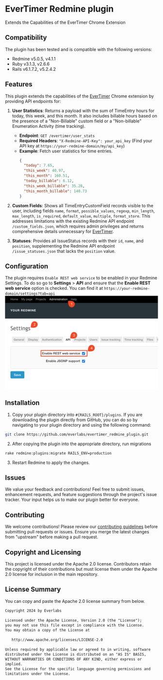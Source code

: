 EverTimer Redmine plugin
========================
Extends the Capabilities of the EverTimer Chrome Extension

Compatibility
-------------

The plugin has been tested and is compatible with the following versions:

- Redmine v5.0.5, v4.1.1
- Ruby v3.1.3, v2.6.6
- Rails v6.1.7.2, v5.2.4.2

Features
--------

This plugin extends the capabilities of the [EverTimer](https://chromewebstore.google.com/detail/evertimer/kjbdlnkafjlgnbmbeihkampliednpmgk) Chrome extension by providing API endpoints for:

1. **User Statistics**: Returns a payload with the sum of TimeEntry hours for today, this week, and this month. It also includes billable hours based on the presence of a "Non-Billable" custom field or a "Non-billable" Enumeration Activity (time tracking).
    - **Endpoint**: `GET /evertimer/user_stats`
    - **Required Headers**: `"X-Redmine-API-Key": your_api_key` (Find your API key at `https://your-redmine-domain/my/api_key`)
    - **Example**: Fetch user statistics for time entries.
      ```json
      {
        "today": 7.65,
        "this_week": 40.97,
        "this_month": 160.51,
        "today_billable": 6.12,
        "this_week_billable": 35.28,
        "this_month_billable": 140.73
      }
      ```

2. **Custom Fields**: Shows all TimeEntryCustomField records visible to the user, including fields `name`, `format`, `possible_values`, `regexp`, `min_length`, `max_length`, `is_required`, `default_value`, `multiple`, `format_store`. This addresses limitations with the existing Redmine API endpoint `/custom_fields.json`, which requires admin privileges and returns comprehensive details unnecessary for [EverTimer](https://chromewebstore.google.com/detail/evertimer/kjbdlnkafjlgnbmbeihkampliednpmgk).

3. **Statuses**: Provides all IssueStatus records with their `id`, `name`, and `position`, supplementing the Redmine API endpoint `/issue_statuses.json` that lacks the `position` value.

Configuration
-------------

The plugin requires `Enable REST web service` to be enabled in your Redmine Settings. To do so go to **Settings** > **API** and ensure that the **Enable REST web service** option is checked. You can find it at `https://your-redmine-domain/settings?tab=api`
![Enable REST web service](images/configure_redmine.png?raw=true)


Installation
------------

1. Copy your plugin directory into `#{RAILS_ROOT}/plugins`. If you are downloading the plugin directly from GitHub, you can do so by navigating to your plugin directory and using the following command:
```bash 
git clone https://github.com/everlabs/evertimer_redmine_plugin.git
```

2. After copying the plugin into the appropriate directory, run migrations
```bash
rake redmine:plugins:migrate RAILS_ENV=production
```
3. Restart Redmine to apply the changes.

Issues
------

We value your feedback and contributions! Feel free to submit issues, enhancement requests, and feature suggestions through the project's issue tracker. Your input helps us to make our plugin better for everyone.

Contributing
------------

We welcome contributions! Please review our [contributing guidelines](CONTRIBUTING.md) before submitting pull requests or issues. Ensure you merge the latest changes from "upstream" before making a pull request.

Copyright and Licensing
-----------------------

This project is licensed under the Apache 2.0 license. Contributors retain the copyright of their contributions but must license them under the Apache 2.0 license for inclusion in the main repository.

License Summary
---------------

You can copy and paste the Apache 2.0 license summary from below.

```
Copyright 2024 by Everlabs

Licensed under the Apache License, Version 2.0 (the "License");
you may not use this file except in compliance with the License.
You may obtain a copy of the License at

   http://www.apache.org/licenses/LICENSE-2.0

Unless required by applicable law or agreed to in writing, software
distributed under the License is distributed on an "AS IS" BASIS,
WITHOUT WARRANTIES OR CONDITIONS OF ANY KIND, either express or implied.
See the License for the specific language governing permissions and
limitations under the License.
```
